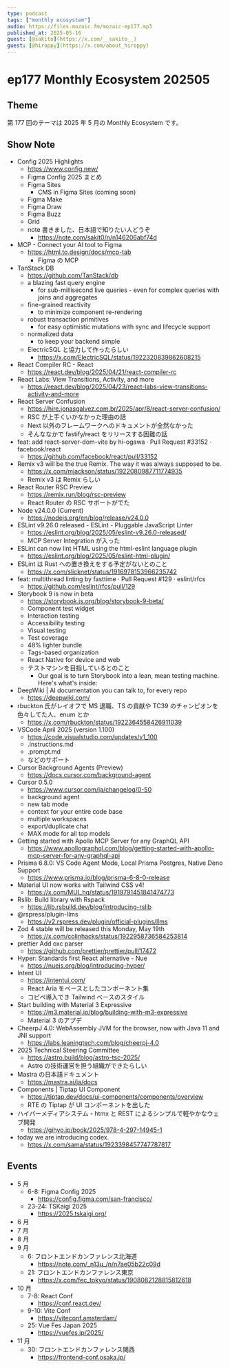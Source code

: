 ```yaml
---
type: podcast
tags: ["monthly ecosystem"]
audio: https://files.mozaic.fm/mozaic-ep177.mp3
published_at: 2025-05-16
guest: [@sakito](https://x.com/__sakito__)
guest: [@hiroppy](https://x.com/about_hiroppy)
---
```


# ep177 Monthly Ecosystem 202505

## Theme

第 177 回のテーマは 2025 年 5 月の Monthly Ecosystem です。


## Show Note

- Config 2025 Highlights
  - https://www.config.new/
  - Figma Config 2025 まとめ
  - Figma Sites
    - CMS in Figma Sites (coming soon)
  - Figma Make
  - Figma Draw
  - Figma Buzz
  - Grid
  - note 書きました、日本語で知りたい人どうぞ
    - https://note.com/sakit0/n/n146206abf74d
- MCP - Connect your AI tool to Figma
  - https://html.to.design/docs/mcp-tab
    - Figma の MCP
- TanStack DB
  - https://github.com/TanStack/db
  - a blazing fast query engine
    - for sub-millisecond live queries - even for complex queries with joins and aggregates
  - fine-grained reactivity
    - to minimize component re-rendering
  - robust transaction primitives
    - for easy optimistic mutations with sync and lifecycle support
  - normalized data
    - to keep your backend simple
  - ElectricSQL と協力して作ったらしい
    - https://x.com/ElectricSQL/status/1922320839862608215
- React Compiler RC - React
  - https://react.dev/blog/2025/04/21/react-compiler-rc
- React Labs: View Transitions, Activity, and more
  - https://react.dev/blog/2025/04/23/react-labs-view-transitions-activity-and-more
- React Server Confusion
  - https://hire.jonasgalvez.com.br/2025/apr/8/react-server-confusion/
  - RSC が上手くいかなかった理由の話
  - Next 以外のフレームワークへのドキュメントが全然なかった
  - そんななかで fastify/react をリリースする困難の話
- feat: add react-server-dom-vite by hi-ogawa · Pull Request #33152 · facebook/react
  - https://github.com/facebook/react/pull/33152
- Remix v3 will be the true Remix. The way it was always supposed to be.
  - https://x.com/mjackson/status/1922080987711774935
  - Remix v3 は Remix らしい
- React Router RSC Preview
  - https://remix.run/blog/rsc-preview
  - React Router の RSC サポートがでた
- Node v24.0.0 (Current)
  - https://nodejs.org/en/blog/release/v24.0.0
- ESLint v9.26.0 released - ESLint - Pluggable JavaScript Linter
  - https://eslint.org/blog/2025/05/eslint-v9.26.0-released/
  - MCP Server Integration が入った
- ESLint can now lint HTML using the html-eslint language plugin
  - https://eslint.org/blog/2025/05/eslint-html-plugin/
- ESLint は Rust への置き換えをする予定がないとのこと
  - https://x.com/slicknet/status/1916978153966235742
- feat: multithread linting by fasttime · Pull Request #129 · eslint/rfcs
  - https://github.com/eslint/rfcs/pull/129
- Storybook 9 is now in beta
  - https://storybook.js.org/blog/storybook-9-beta/
  - Component test widget
  - Interaction testing
  - Accessibility testing
  - Visual testing
  - Test coverage
  - 48% lighter bundle
  - Tags-based organization
  - React Native for device and web
  - テストマシンを目指しているとのこと
    - Our goal is to turn Storybook into a lean, mean testing machine. Here's what's inside:
- DeepWiki | AI documentation you can talk to, for every repo
  - https://deepwiki.com/
- rbuckton 氏がレイオフで MS 退職、TS の貢献や TC39 のチャンピオンを色々してた人、enum とか
  - https://x.com/rbuckton/status/1922364558426911039
- VSCode April 2025 (version 1.100)
  - https://code.visualstudio.com/updates/v1_100
  - .instructions.md
  - .prompt.md
  - などのサポート
- Cursor Background Agents (Preview)
  - https://docs.cursor.com/background-agent
- Cursor 0.5.0
  - https://www.cursor.com/ja/changelog/0-50
  - background agent
  - new tab mode
  - context for your entire code base
  - multiple workspaces
  - export/duplicate chat
  - MAX mode for all top models
- Getting started with Apollo MCP Server for any GraphQL API
  - https://www.apollographql.com/blog/getting-started-with-apollo-mcp-server-for-any-graphql-api
- Prisma 6.8.0: VS Code Agent Mode, Local Prisma Postgres, Native Deno Support
  - https://www.prisma.io/blog/prisma-6-8-0-release
- Material UI now works with Tailwind CSS v4!
  - https://x.com/MUI_hq/status/1919791451841474773
- Rslib: Build library with Rspack
  - https://lib.rsbuild.dev/blog/introducing-rslib
- @rspress/plugin-llms
  - https://v2.rspress.dev/plugin/official-plugins/llms
- Zod 4 stable will be released this Monday, May 19th
  - https://x.com/colinhacks/status/1922958736584253814
- prettier Add oxc parser
  - https://github.com/prettier/prettier/pull/17472
- Hyper: Standards first React alternative - Nue
  - https://nuejs.org/blog/introducing-hyper/
- Intent UI
  - https://intentui.com/
  - React Aria をベースとしたコンポーネント集
  - コピペ導入でき Tailwind ベースのスタイル
- Start building with Material 3 Expressive
  - https://m3.material.io/blog/building-with-m3-expressive
  - Material 3 のアプデ
- CheerpJ 4.0: WebAssembly JVM for the browser, now with Java 11 and JNI support
  - https://labs.leaningtech.com/blog/cheerpj-4.0
- 2025 Technical Steering Committee
  - https://astro.build/blog/astro-tsc-2025/
  - Astro の技術運営を担う組織ができたらしい
- Mastra の日本語ドキュメント
  - https://mastra.ai/ja/docs
- Components | Tiptap UI Component
  - https://tiptap.dev/docs/ui-components/components/overview
  - RTE の Tiptap が UI コンポーネントを出した
- ハイパーメディアシステム - htmx と REST によるシンプルで軽やかなウェブ開発
  - https://gihyo.jp/book/2025/978-4-297-14945-1
- today we are introducing codex.
  - https://x.com/sama/status/1923398457747787817


## Events

- 5 月
  - 6-8: Figma Config 2025
    - https://config.figma.com/san-francisco/
  - 23-24: TSKaigi 2025
    - https://2025.tskaigi.org/
- 6 月
- 7 月
- 8 月
- 9 月
  - 6: フロントエンドカンファレンス北海道
    - https://note.com/_n13u_/n/n7ae05b22c09d
  - 21: フロントエンドカンファレンス東京
    - https://x.com/fec_tokyo/status/1908082128815812618
- 10 月
  - 7-8: React Conf
    - https://conf.react.dev/
  - 9-10: Vite Conf
    - https://viteconf.amsterdam/
  - 25: Vue Fes Japan 2025
    - https://vuefes.jp/2025/
- 11 月
  - 30: フロントエンドカンファレンス関西
    - https://frontend-conf.osaka.jp/